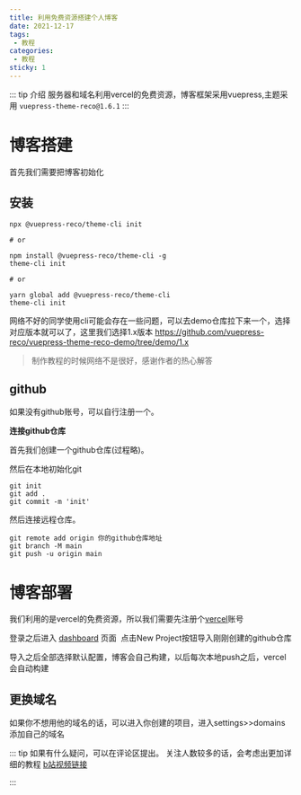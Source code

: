 ```yaml
---
title: 利用免费资源搭建个人博客
date: 2021-12-17
tags:
 - 教程
categories: 
 - 教程
sticky: 1
---
```

::: tip 介绍
服务器和域名利用vercel的免费资源，博客框架采用vuepress,主题采用 `vuepress-theme-reco@1.6.1`
:::
# 博客搭建
首先我们需要把博客初始化
## **安装**
```
npx @vuepress-reco/theme-cli init

# or

npm install @vuepress-reco/theme-cli -g
theme-cli init

# or 

yarn global add @vuepress-reco/theme-cli
theme-cli init

```
网络不好的同学使用cli可能会存在一些问题，可以去demo仓库拉下来一个，选择对应版本就可以了，这里我们选择1.x版本
https://github.com/vuepress-reco/vuepress-theme-reco-demo/tree/demo/1.x
> 制作教程的时候网络不是很好，感谢作者的热心解答
## github
如果没有github账号，可以自行注册一个。

**连接github仓库**

首先我们创建一个github仓库(过程略)。

然后在本地初始化git
```
git init
git add .
git commit -m 'init'
```
然后连接远程仓库。

```git
git remote add origin 你的github仓库地址
git branch -M main
git push -u origin main
```
# 博客部署
我们利用的是vercel的免费资源，所以我们需要先注册个[vercel](https://vercel.com)账号

登录之后进入 [dashboard](https://vercel.com/dashboard) 页面
<img :src="$withBase('/course/vercel.jpg')"></img>
点击New Project按钮导入刚刚创建的github仓库

导入之后全部选择默认配置，博客会自己构建，以后每次本地push之后，vercel会自动构建

## 更换域名
如果你不想用他的域名的话，可以进入你创建的项目，进入settings>>domains添加自己的域名

::: tip 
如果有什么疑问，可以在评论区提出。
关注人数较多的话，会考虑出更加详细的教程
[b站视频链接](https://www.bilibili.com/video/BV17Q4y1Y7LF?spm_id_from=333.999.0.0)

:::